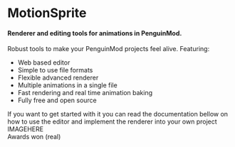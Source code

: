 # MotionSprite
#### Renderer and editing tools for animations in PenguinMod.

Robust tools to make your PenguinMod projects feel alive. Featuring:
<ul>
<li>Web based editor</li>
<li>Simple to use file formats</li>
<li>Flexible advanced renderer</li>
<li>Multiple animations in a single file</li>
<li>Fast rendering and real time animation baking </li>
<li>Fully free and open source</li>
</ul>

If you want to get started with it you can read the documentation bellow on how to use the editor and implement the renderer
into your own project<br>
IMAGEHERE<br>
Awards won (real)
